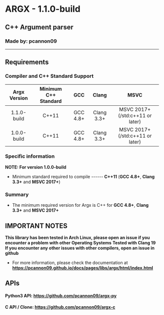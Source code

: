 # ARGX - 1.1.0-build
## C++ Argument parser
### Made by: pcannon09

---

## Requirements
### Compiler and C++ Standard Support
| Argx Version  	   | Minimum C++ Standard |     GCC     |    Clang    |               MSVC               |
|:--------------------:|:--------------------:|:-----------:|:-----------:|:--------------------------------:|
| 1.1.0-build          | C++11                | GCC 4.8+    | Clang 3.3+  | MSVC 2017+ (/std:c++11 or later) |
| 1.0.0-build          | C++11                | GCC 4.8+    | Clang 3.3+  | MSVC 2017+ (/std:c++11 or later) |

### Specific information
**NOTE: For version 1.0.0-build**
* Minimum standard required to compile ------ **C++11** (**GCC 4.8+**, **Clang 3.3+** and **MSVC 2017+**)

### Summary
* The minimum required version for Argx is C++ for **GCC 4.8+**, **Clang 3.3+** and **MSVC 2017+**

## IMPORTANT NOTES
**This library has been tested in Arch Linux, please open an issue if you encounter a problem with other Operating Systems**
**Tested with Clang 19**
**If you encounter any other issues with other compilers, open an issue in github**

* For more information, please check the documentation at **https://pcannon09.github.io/docs/pages/libs/argx/html/index.html**

## APIs
#### Python3 API: **https://github.com/pcannon09/argx-py**
#### C API / Clone: **https://github.com/pcannon09/argx-c**
